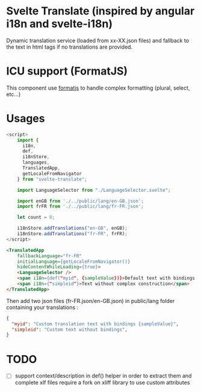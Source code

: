 
# Svelte Translate (inspired by angular i18n and svelte-i18n)

Dynamic translation service (loaded from xx-XX.json files) and fallback to the text in html tags if no translations are provided.

# ICU support (FormatJS)

This component use [formatjs](https://github.com/formatjs/formatjs) to handle complex formatting (plural, select, etc...)

# Usages

```js
<script>
    import {
	  i18n,
	  def,
	  i18nStore,
	  languages,
	  TranslatedApp,
	  getLocaleFromNavigator
	} from "svelte-translate";

	import LanguageSelector from "./LanguageSelector.svelte";

	import enGB from './../public/lang/en-GB.json';
	import frFR from './../public/lang/fr-FR.json';

	let count = 0;

	i18nStore.addTranslations("en-GB", enGB);
	i18nStore.addTranslations("fr-FR", frFR);
</script>
```

```html
<TranslatedApp 
	fallbackLanguage="fr-FR" 
	initialLanguage={getLocaleFromNavigator()}
	hideContentWhileLoading={true}>
    <LanguageSelector />
    <span i18n={def("myid", {sampleValue})}>Default text with bindings {sampleValue}<span>
    <span i18n={"simpleid"}>Text without complex construction</span>
</TranslatedApp>

```
Then add two json files (fr-FR.json/en-GB.json) in public/lang folder containing your translations :

```json
{
  "myid": "Custom translation text with bindings {sampleValue}",
  "simpleid": "Custom text without bindings",
}
```

# TODO

* [ ] support context/description in def() helper in order to extract them and complete xlf files require a fork on xliff library to use custom attributes

